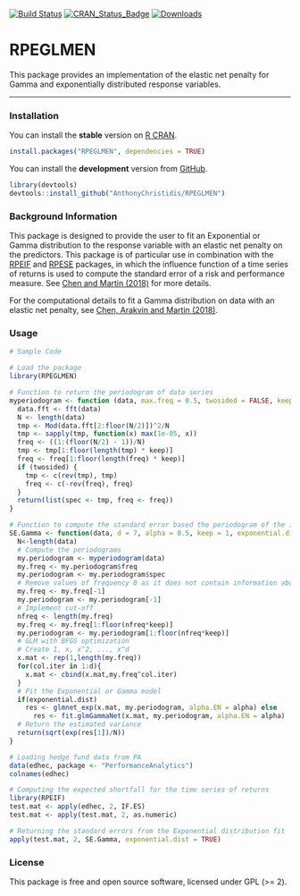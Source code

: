 
[![Build Status](https://app.travis-ci.com/AnthonyChristidis/RPEGLMEN.svg?branch=master)](https://app.travis-ci.com/AnthonyChristidis/RPEGLMEN) [![CRAN\_Status\_Badge](https://www.r-pkg.org/badges/version/RPEGLMEN)](https://cran.r-project.org/package=RPEGLMEN) [![Downloads](https://cranlogs.r-pkg.org/badges/RPEGLMEN)](https://cran.r-project.org/package=RPEGLMEN)

RPEGLMEN
========

This package provides an implementation of the elastic net penalty for Gamma and exponentially distributed response variables.

------------------------------------------------------------------------

### Installation

You can install the **stable** version on [R CRAN](https://cran.r-project.org/package=RPEGLMEN).

``` r
install.packages("RPEGLMEN", dependencies = TRUE)
```

You can install the **development** version from [GitHub](https://github.com/AnthonyChristidis/RPEGLMEN).

``` r
library(devtools)
devtools::install_github("AnthonyChristidis/RPEGLMEN")
```

### Background Information

This package is designed to provide the user to fit an Exponential or Gamma distribution to the response variable with an elastic net penalty on the predictors. This package is of particular use in combination with the [RPEIF](https://github.com/AnthonyChristidis/RPEIF) and [RPESE](https://github.com/AnthonyChristidis/RPESE) packages, in which the influence function of a time series of returns is used to compute the standard error of a risk and performance measure. See [Chen and Martin (2018)](https://papers.ssrn.com/sol3/papers.cfm?abstract_id=3085672) for more details.

For the computational details to fit a Gamma distribution on data with an elastic net penalty, see [Chen, Arakvin and Martin (2018)](https://arxiv.org/abs/1804.07780).

### Usage

``` r
# Sample Code

# Load the package
library(RPEGLMEN)

# Function to return the periodogram of data series
myperiodogram <- function (data, max.freq = 0.5, twosided = FALSE, keep = 1){
  data.fft <- fft(data)
  N <- length(data)
  tmp <- Mod(data.fft[2:floor(N/2)])^2/N
  tmp <- sapply(tmp, function(x) max(1e-05, x))
  freq <- ((1:(floor(N/2) - 1))/N)
  tmp <- tmp[1:floor(length(tmp) * keep)]
  freq <- freq[1:floor(length(freq) * keep)]
  if (twosided) {
    tmp <- c(rev(tmp), tmp)
    freq <- c(-rev(freq), freq)
  }
  return(list(spec <- tmp, freq <- freq))
}

# Function to compute the standard error based the periodogram of the influence functions time series
SE.Gamma <- function(data, d = 7, alpha = 0.5, keep = 1, exponential.dist = TRUE){
  N<-length(data)
  # Compute the periodograms
  my.periodogram <- myperiodogram(data)
  my.freq <- my.periodogram$freq
  my.periodogram <- my.periodogram$spec
  # Remove values of frequency 0 as it does not contain information about the variance
  my.freq <- my.freq[-1]
  my.periodogram <- my.periodogram[-1]
  # Implement cut-off
  nfreq <- length(my.freq)
  my.freq <- my.freq[1:floor(nfreq*keep)]
  my.periodogram <- my.periodogram[1:floor(nfreq*keep)]
  # GLM with BFGS optimization
  # Create 1, x, x^2, ..., x^d
  x.mat <- rep(1,length(my.freq))
  for(col.iter in 1:d){
    x.mat <- cbind(x.mat,my.freq^col.iter)
  }
  # Fit the Exponential or Gamma model
  if(exponential.dist)
    res <- glmnet_exp(x.mat, my.periodogram, alpha.EN = alpha) else
      res <- fit.glmGammaNet(x.mat, my.periodogram, alpha.EN = alpha)
  # Return the estimated variance
  return(sqrt(exp(res[1])/N))
}

# Loading hedge fund data from PA
data(edhec, package <- "PerformanceAnalytics")
colnames(edhec)

# Computing the expected shortfall for the time series of returns
library(RPEIF)
test.mat <- apply(edhec, 2, IF.ES)
test.mat <- apply(test.mat, 2, as.numeric)

# Returning the standard errors from the Exponential distribution fit
apply(test.mat, 2, SE.Gamma, exponential.dist = TRUE)
```

### License

This package is free and open source software, licensed under GPL (&gt;= 2).
